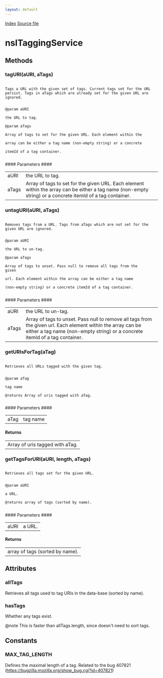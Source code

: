 ```yaml
---
layout: default
---
```

<div id='links'><a href="../index.html">Index</a>
<a href="http://dxr.mozilla.org/mozilla-central/source/toolkit/components/places/nsITaggingService.idl">Source file</a>
</div>

# nsITaggingService #

## Methods ##

### tagURI(aURI, aTags) ###
<code>  
Tags a URL with the given set of tags. Current tags set for the URL  
persist. Tags in aTags which are already set for the given URL are  
ignored.  
  
@param aURI  
       the URL to tag.  
@param aTags  
       Array of tags to set for the given URL.  Each element within the  
       array can be either a tag name (non-empty string) or a concrete  
       itemId of a tag container.  
  
</code>
#### Parameters ####

<table>

<tr>
<td>aURI</td>
<td>       the URL to tag.  
</td>
</tr>

<tr>
<td>aTags</td>
<td>       Array of tags to set for the given URL.  Each element within the  
       array can be either a tag name (non-empty string) or a concrete  
       itemId of a tag container.  
</td>
</tr>

</table>

### untagURI(aURI, aTags) ###
<code>  
Removes tags from a URL. Tags from aTags which are not set for the  
given URL are ignored.  
  
@param aURI  
       the URL to un-tag.  
@param aTags  
       Array of tags to unset.  Pass null to remove all tags from the given  
       url.  Each element within the array can be either a tag name  
       (non-empty string) or a concrete itemId of a tag container.  
  
</code>
#### Parameters ####

<table>

<tr>
<td>aURI</td>
<td>       the URL to un-tag.  
</td>
</tr>

<tr>
<td>aTags</td>
<td>       Array of tags to unset.  Pass null to remove all tags from the given  
       url.  Each element within the array can be either a tag name  
       (non-empty string) or a concrete itemId of a tag container.  
</td>
</tr>

</table>

### getURIsForTag(aTag) ###
<code>  
Retrieves all URLs tagged with the given tag.  
  
@param aTag  
       tag name  
@returns Array of uris tagged with aTag.  
  
</code>
#### Parameters ####

<table>

<tr>
<td>aTag</td>
<td>       tag name  
</td>
</tr>

</table>

#### Returns ####

<table>

<tr>
<td>Array of uris tagged with aTag.  
</td>
</tr>

</table>

### getTagsForURI(aURI, length, aTags) ###
<code>  
Retrieves all tags set for the given URL.  
  
@param aURI  
       a URL.  
@returns array of tags (sorted by name).  
  
</code>
#### Parameters ####

<table>

<tr>
<td>aURI</td>
<td>       a URL.  
</td>
</tr>

</table>

#### Returns ####

<table>

<tr>
<td>array of tags (sorted by name).  
</td>
</tr>

</table>

## Attributes ##

### allTags ###
  
Retrieves all tags used to tag URIs in the data-base (sorted by name).  
  

### hasTags ###
  
Whether any tags exist.  
  
@note This is faster than allTags.length, since doesn't need to sort tags.  
  

## Constants ##

### MAX_TAG_LENGTH ###
  
Defines the maximal length of a tag. Related to the bug 407821   
(https://bugzilla.mozilla.org/show_bug.cgi?id=407821)   
  
